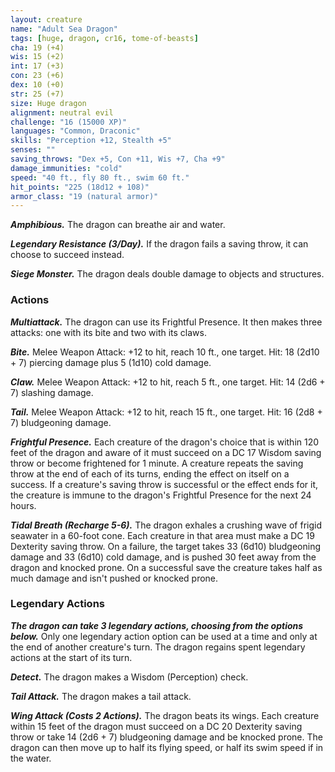 ```yaml
---
layout: creature
name: "Adult Sea Dragon"
tags: [huge, dragon, cr16, tome-of-beasts]
cha: 19 (+4)
wis: 15 (+2)
int: 17 (+3)
con: 23 (+6)
dex: 10 (+0)
str: 25 (+7)
size: Huge dragon
alignment: neutral evil
challenge: "16 (15000 XP)"
languages: "Common, Draconic"
skills: "Perception +12, Stealth +5"
senses: ""
saving_throws: "Dex +5, Con +11, Wis +7, Cha +9"
damage_immunities: "cold"
speed: "40 ft., fly 80 ft., swim 60 ft."
hit_points: "225 (18d12 + 108)"
armor_class: "19 (natural armor)"
---
```


***Amphibious.*** The dragon can breathe air and water.

***Legendary Resistance (3/Day).*** If the dragon fails a saving throw, it can choose to succeed instead.

***Siege Monster.*** The dragon deals double damage to objects and structures.

### Actions

***Multiattack.*** The dragon can use its Frightful Presence. It then makes three attacks: one with its bite and two with its claws.

***Bite.*** Melee Weapon Attack: +12 to hit, reach 10 ft., one target. Hit: 18 (2d10 + 7) piercing damage plus 5 (1d10) cold damage.

***Claw.*** Melee Weapon Attack: +12 to hit, reach 5 ft., one target. Hit: 14 (2d6 + 7) slashing damage.

***Tail.*** Melee Weapon Attack: +12 to hit, reach 15 ft., one target. Hit: 16 (2d8 + 7) bludgeoning damage.

***Frightful Presence.*** Each creature of the dragon's choice that is within 120 feet of the dragon and aware of it must succeed on a DC 17 Wisdom saving throw or become frightened for 1 minute. A creature repeats the saving throw at the end of each of its turns, ending the effect on itself on a success. If a creature's saving throw is successful or the effect ends for it, the creature is immune to the dragon's Frightful Presence for the next 24 hours.

***Tidal Breath (Recharge 5-6).*** The dragon exhales a crushing wave of frigid seawater in a 60-foot cone. Each creature in that area must make a DC 19 Dexterity saving throw. On a failure, the target takes 33 (6d10) bludgeoning damage and 33 (6d10) cold damage, and is pushed 30 feet away from the dragon and knocked prone. On a successful save the creature takes half as much damage and isn't pushed or knocked prone.

### Legendary Actions

***The dragon can take 3 legendary actions, choosing from the options below.*** Only one legendary action option can be used at a time and only at the end of another creature's turn. The dragon regains spent legendary actions at the start of its turn.

***Detect.*** The dragon makes a Wisdom (Perception) check.

***Tail Attack.*** The dragon makes a tail attack.

***Wing Attack (Costs 2 Actions).*** The dragon beats its wings. Each creature within 15 feet of the dragon must succeed on a DC 20 Dexterity saving throw or take 14 (2d6 + 7) bludgeoning damage and be knocked prone. The dragon can then move up to half its flying speed, or half its swim speed if in the water.

